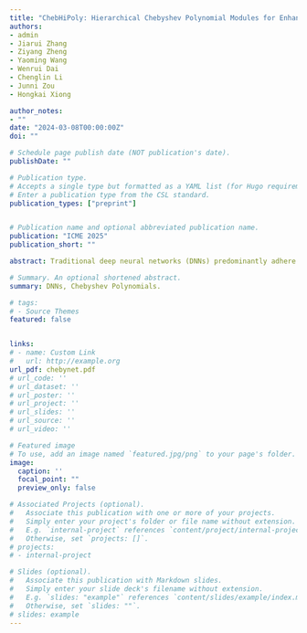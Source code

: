 ```yaml
---
title: "ChebHiPoly: Hierarchical Chebyshev Polynomial Modules for Enhanced Approximation and Optimization"
authors:
- admin
- Jiarui Zhang
- Ziyang Zheng
- Yaoming Wang
- Wenrui Dai
- Chenglin Li
- Junni Zou
- Hongkai Xiong

author_notes:
- ""
date: "2024-03-08T00:00:00Z"
doi: ""

# Schedule page publish date (NOT publication's date).
publishDate: ""

# Publication type.
# Accepts a single type but formatted as a YAML list (for Hugo requirements).
# Enter a publication type from the CSL standard.
publication_types: ["preprint"]


# Publication name and optional abbreviated publication name.
publication: "ICME 2025"
publication_short: ""

abstract: Traditional deep neural networks (DNNs) predominantly adhere to a similar design paradigm. Even with the incorporation of additive shortcuts, they lack explicit modeling of relationships between non-adjacent layers. Consequently, this paradigm constrains the fitting capabilities of existing DNNs. To address this issue, we propose ChebyNet, a novel network paradigm to build Chebyshev polynomial connections between general network layers. Specifically, we establish recursive relationship among adjacent layers and polynomial relationship between non-adjacent layers to construct ChebyNet, which improves representation capabilities of the network. Experimentally, we comprehensively evaluate ChebyNet on diverse tasks, including function approximation, semantic segmentation, and visual recognition. Across all these tasks, ChebyNet consistently outperforms traditional neural networks under identical training conditions, demonstrating superior efficiency and fitting properties. Our findings underscore the potential of polynomial-based layer connections to significantly enhance neural network performance, offering a promising direction for future deep learning architectures.

# Summary. An optional shortened abstract.
summary: DNNs, Chebyshev Polynomials.

# tags:
# - Source Themes
featured: false


links:
# - name: Custom Link
#   url: http://example.org
url_pdf: chebynet.pdf
# url_code: ''
# url_dataset: ''
# url_poster: ''
# url_project: ''
# url_slides: ''
# url_source: ''
# url_video: ''

# Featured image
# To use, add an image named `featured.jpg/png` to your page's folder. 
image:
  caption: ''
  focal_point: ""
  preview_only: false

# Associated Projects (optional).
#   Associate this publication with one or more of your projects.
#   Simply enter your project's folder or file name without extension.
#   E.g. `internal-project` references `content/project/internal-project/index.md`.
#   Otherwise, set `projects: []`.
# projects:
# - internal-project

# Slides (optional).
#   Associate this publication with Markdown slides.
#   Simply enter your slide deck's filename without extension.
#   E.g. `slides: "example"` references `content/slides/example/index.md`.
#   Otherwise, set `slides: ""`.
# slides: example
---
```


<!-- {{% callout note %}}
Create your slides in Markdown - click the *Slides* button to check out the example.
{{% /callout %}}

Add the publication's **full text** or **supplementary notes** here. You can use rich formatting such as including [code, math, and images](https://wowchemy.com/docs/content/writing-markdown-latex/). -->
